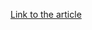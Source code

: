 [Link to the article](https://thehackernews.com/2025/06/north-korea-linked-supply-chain-attack.html)
